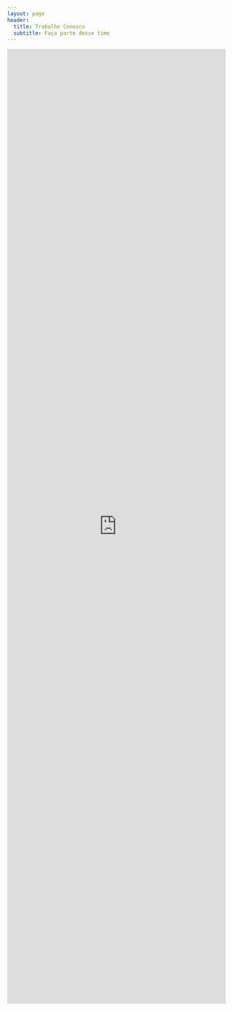 ```yaml
---
layout: page
header:
  title: Trabalhe Conosco
  subtitle: Faça parte desse time
---
```

<section class="md-section js-consult-form" style="background-color:#f7f7f7;">
    <div class="container">
        <div class="form-01 consult-form js-consult-form__content" id="form01">
            <iframe
                src="https://docs.google.com/forms/d/e/1FAIpQLSdRtCjTiIUTCvkZH-_P7pUoCg0Rqfs_7t_OFw4B1bh4-xlr4w/viewform?embedded=true"
                width="100%"
                height="2200"
                frameborder="0"
                marginheight="0"
                marginwidth="0"
            >Loading...</iframe>
        </div><!-- End / form-01 -->
    </div>
</section>